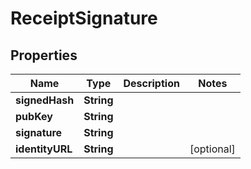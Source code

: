 
# ReceiptSignature

## Properties
Name | Type | Description | Notes
------------ | ------------- | ------------- | -------------
**signedHash** | **String** |  | 
**pubKey** | **String** |  | 
**signature** | **String** |  | 
**identityURL** | **String** |  |  [optional]



